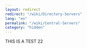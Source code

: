 ```yaml
---
layout: redirect
redirect: "/wiki/Directory-Servers"
lang: "en"
permalink: "/wiki/Central-Servers"
category: "hidden"
---
```

THIS IS A TEST 22
